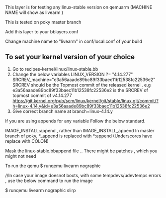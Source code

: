 This layer is for testing any  linux-stable version on qemuarm (MACHINE NAME will show as livearm ) 


This is tested on poky master branch

Add this layer to your bblayers.conf

Change machine name to "livearm" in conf/local.conf of your  build

To set your kernel version of your choice 
-------------------------------
1. Go to recipes-kernel/linux/linux-stable.bb
2. Change the below variables
LINUX_VERSION ?= "4.14.277"
SRCREV_machine="e3a56aaade89bc89f33baec11b12538fc22536e2"
SRCREV should be the Topmost commit of the released kernel .
e.g e3a56aaade89bc89f33baec11b12538fc22536e2 is the SRCREV of topmost commit of v4.14.277  https://git.kernel.org/pub/scm/linux/kernel/git/stable/linux.git/commit/?h=linux-4.14.y&id=e3a56aaade89bc89f33baec11b12538fc22536e2
3. Give correct branch name at  branch=linux-4.14.y




If you are using appends for any variable Follow the below standard.

IMAGE_INSTALL:append , rather than IMAGE_INSTALL_append
In master branch of poky,  *_append  is replaced with *:append (Underscores have replace with COLON) 


Mask the linux-stable.bbappend file .. There might be patches , which you might not need 

To run the qemu 
$ runqemu livearm nographic

//In case your image doesnot boots, with some tempdevs/udevtemps  errors , use the below command to run the image 

$ runqemu livearm nographic slirp


